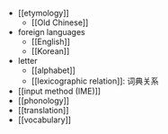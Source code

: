 - [[etymology]]
    - [[Old Chinese]]
- foreign languages
    - [[English]]
    - [[Korean]]
- letter
    - [[alphabet]]
    - [[lexicographic relation]]: 词典关系
- [[input method (IME)]]
- [[phonology]]
- [[translation]]
- [[vocabulary]]
